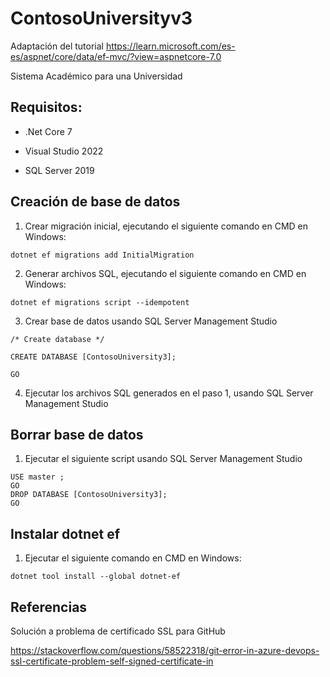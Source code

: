 # ContosoUniversityv3

Adaptación del tutorial https://learn.microsoft.com/es-es/aspnet/core/data/ef-mvc/?view=aspnetcore-7.0

Sistema Académico para una Universidad

## Requisitos:

- .Net Core 7

- Visual Studio 2022

- SQL Server 2019



## Creación de base de datos

1. Crear migración inicial, ejecutando el siguiente comando en CMD en Windows:
```
dotnet ef migrations add InitialMigration
```

2. Generar archivos SQL, ejecutando el siguiente comando en CMD en Windows: 
```
dotnet ef migrations script --idempotent
```

3. Crear base de datos usando SQL Server Management Studio
```
/* Create database */

CREATE DATABASE [ContosoUniversity3];

GO
```

4. Ejecutar los archivos SQL generados en el paso 1, usando SQL Server Management Studio


## Borrar base de datos
1. Ejecutar el siguiente script usando SQL Server Management Studio
```
USE master ;  
GO  
DROP DATABASE [ContosoUniversity3];
GO
```

## Instalar dotnet ef
1. Ejecutar el siguiente comando en CMD en Windows:
```
dotnet tool install --global dotnet-ef
```
## Referencias

Solución a problema de certificado SSL para GitHub

https://stackoverflow.com/questions/58522318/git-error-in-azure-devops-ssl-certificate-problem-self-signed-certificate-in
